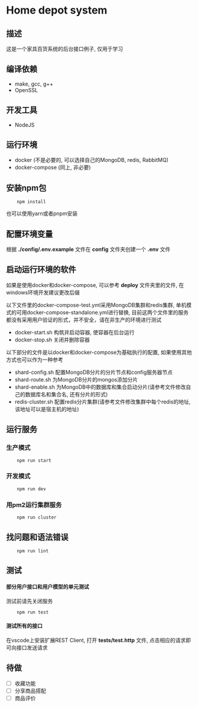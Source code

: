 # Home depot system

## 描述
这是一个家具百货系统的后台接口例子, 仅用于学习

## 编译依赖
* make, gcc, g++
* OpenSSL

## 开发工具
* NodeJS

## 运行环境
* docker (不是必要的, 可以选择自己的MongoDB, redis, RabbitMQ)
* docker-compose (同上, 非必要)

## 安装npm包
```
    npm install
```
也可以使用yarn或者pnpm安装

## 配置环境变量
根据 **./config/.env.example** 文件在 **config** 文件夹创建一个 **.env** 文件

## 启动运行环境的软件
如果是使用docker和docker-compose, 可以参考 **deploy** 文件夹里的文件, 在windows环境开发建议更改后缀

以下文件里的docker-compose-test.yml采用MongoDB集群和redis集群, 单机模式的可用docker-compose-standalone.yml进行替换, 目前这两个文件里的服务都没有采用用户验证的形式，并不安全，请在非生产的环境进行测试

* docker-start.sh 构筑并启动容器, 使容器在后台运行
* docker-stop.sh 关闭并删除容器

以下部分的文件是以docker和docker-compose为基础执行的配置, 如果使用其他方式也可以作为一种参考
* shard-config.sh 配置MongoDB分片的分片节点和config服务器节点
* shard-route.sh 为MongoDB分片的mongos添加分片
* shard-enable.sh 为MongoDB中的数据库和集合启动分片(请参考文件修改自己的数据库名和集合名, 还有分片的形式)
* redis-cluster.sh 配置redis分片集群(请参考文件修改集群中每个redis的地址, 该地址可以是宿主机的地址)

## 运行服务
### 生产模式
```
    npm run start
```
### 开发模式
```
    npm run dev
```
### 用pm2运行集群服务
```
    npm run cluster
```

## 找问题和语法错误
```
    npm run lint
```

## 测试
#### 部分用户接口和用户模型的单元测试
测试前请先关闭服务
```
    npm run test
```

#### 测试所有的接口
在vscode上安装扩展REST Client, 打开 **tests/test.http** 文件, 点击相应的请求即可向接口发送请求

## 待做
 - [ ] 收藏功能
 - [ ] 分享商品搭配
 - [ ] 商品评价
